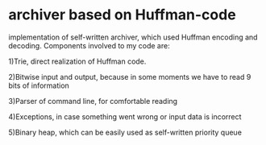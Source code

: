 # archiver based on Huffman-code

implementation of self-written archiver, which used Huffman encoding and decoding. 
Components involved to my code are: 

1)Trie, direct realization of Huffman code. 

2)Bitwise input and output, because in some moments we have to read 9 bits of information 

3)Parser of command line, for comfortable reading

4)Exceptions, in case something went wrong or input data is incorrect

5)Binary heap, which can be easily used as self-written priority queue

